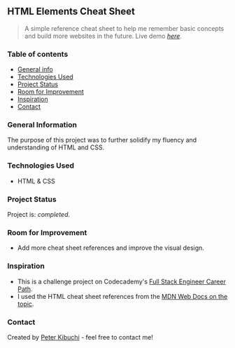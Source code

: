 ## HTML Elements Cheat Sheet
> A simple reference cheat sheet to help me remember basic concepts and build more websites in the future.
> Live demo [_here_](https://peterkibuchi.github.io/html-cheatsheet/).


### Table of contents
* [General info](#general-information)
* [Technologies Used](#technologies-used)
* [Project Status](#project-status)
* [Room for Improvement](#room-for-improvement)
* [Inspiration](#inspiration)
* [Contact](#contact)


### General Information
The purpose of this project was to further solidify my fluency and understanding of HTML and CSS.


### Technologies Used
* HTML & CSS


### Project Status
Project is: _completed_.


### Room for Improvement
* Add more cheat sheet references and improve the visual design.


### Inspiration
- This is a challenge project on Codecademy's [Full Stack Engineer Career Path](https://www.codecademy.com/learn/paths/full-stack-engineer-career-path/).
- I used the HTML cheat sheet references from the [MDN Web Docs on the topic](https://developer.mozilla.org/en-US/docs/Web/HTML/Element).


### Contact
Created by [Peter Kibuchi](https://peterkibuchi.com) - feel free to contact me!
